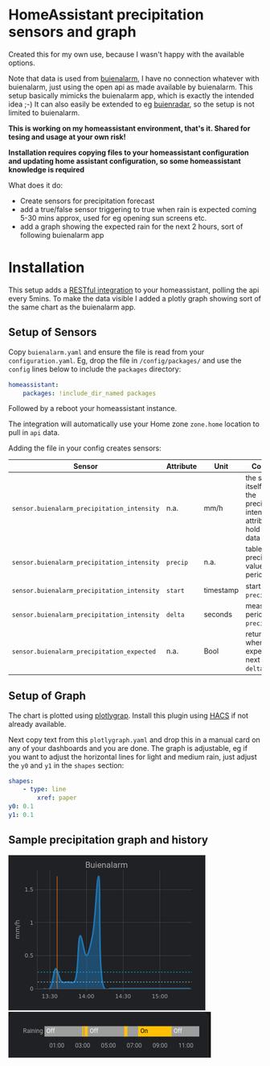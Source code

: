 # HomeAssistant precipitation sensors and graph

Created this for my own use, because I wasn't happy with the available options.

Note that data is used from [buienalarm](https://www.buienalarm.nl), I have no connection whatever with buienalarm, just using the open api as made available by buienalarm. This setup basically mimicks the buienalarm app, which is exactly the intended idea ;-) It can also easily be extended to eg [buienradar](https://www.buienradar.nl), so the setup is not limited to buienalarm.

**This is working on my homeassistant environment, that's it. Shared for tesing and usage at your own risk!**

**Installation requires copying files to your homeassistant configuration and updating home assistant configuration, so some homeassistant knowledge is required**

What does it do:

- Create sensors for precipitation forecast
- add a true/false sensor triggering to true when rain is expected coming 5-30 mins approx, used for eg opening sun screens etc.
- add a graph showing the expected rain for the next 2 hours, sort of following buienalarm app

# Installation
This setup adds a [RESTful integration](https://www.home-assistant.io/integrations/rest/) to your homeassistant, polling the api every 5mins. To make the data visible I added a plotly graph showing sort of the same chart as the buienalarm app.

## Setup of Sensors 
Copy `buienalarm.yaml` and ensure the file is read from your `configuration.yaml`. Eg, drop the file in `/config/packages/` and use the `config` lines below to include the `packages` directory:

```yaml
homeassistant:
    packages: !include_dir_named packages
```

Followed by a reboot your homeassistant instance. 

The integration will automatically use your Home zone `zone.home` location to pull in `api` data.

Adding the file in your config creates sensors:

Sensor|Attribute|Unit|Comment
---|---|---|---
`sensor.buienalarm_precipitation_intensity`|n.a.|mm/h|the sensor itself holds the precipitation intensity, attributes hold the api data
`sensor.buienalarm_precipitation_intensity`|`precip`|n.a.|table with precipitation values per period `delta`
`sensor.buienalarm_precipitation_intensity`|`start`|timestamp|start time of `precip` table
`sensor.buienalarm_precipitation_intensity`|`delta`|seconds|measurement period of `precip` table
`sensor.buienalarm_precipitation_expected`|n.a.|Bool|returns True when rain expected next 4 to 6 `delta` periods

## Setup of Graph
The chart is plotted using [plotlygrap](https://github.com/dbuezas/lovelace-plotly-graph-card). Install this plugin using [HACS](https://hacs.xyz) if not already available.

Next copy text from this `plotlygraph.yaml` and drop this in a manual card on any of your dashboards and you are done. The graph is adjustable, eg if you want to adjust the horizontal lines for light and medium rain, just adjust the `y0` and `y1` in the `shapes` section:

```yaml
shapes:
    - type: line
        xref: paper
y0: 0.1
y1: 0.1
```

## Sample precipitation graph and history

![Example raining](rain.png "rain ;-)")
![Example rain expected sensor](rain_expected.png "Rain expected sensor")


